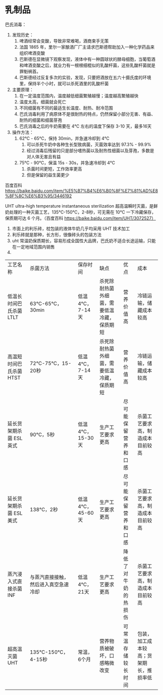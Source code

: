 # 乳制品

巴氏消毒：
1. 发现历史：
    1. 啤酒经常会变酸，导致非常难喝，酒商束手无策
    2. 法国 1865 年，里尔一家酿酒厂厂主请求巴斯德帮助加入一种化学药品来组织啤酒变酸
    3. 巴斯德在显微镜下观察发现，液体中有一种圆球状的酵母细胞，当葡萄酒和啤酒变酸之后，就业力有一根根细棍似的乳酸杆菌，这些乳酸杆菌就是罪魁祸首。
    4. 巴斯德经过反复多次的实验，发现，只要把酒放在五六十摄氏度的环境里，保持半个小时，就可以杀死酒里的乳酸杆菌
2. 主要原理：
    1. 在一定温度范围内，温度越低细菌繁殖越慢；温度越高繁殖越快
    2. 温度太高，细菌就会死亡
    3. 不同细菌有不同的最适生长温度、耐热、耐冷范围
    4. 巴氏消毒利用了病原体不是很耐热的特点，仍然保留小部分无害、有益、耐热的细菌和细菌芽孢
    5. 巴氏消毒之后的牛奶需要在 4℃ 左右的温度下保存 3-10 天，最多16天
3. 操作方法：
    1. 62℃ - 65℃，保持 30min，并急速冷却到 4℃
        1. 可以杀死牛奶中各种生长型致病菌，灭菌效率达到 97.3% - 99.9%
        2. 经过消毒后残留的只是部分嗜热菌以及耐热性细菌以及芽孢，多数是对人体无害且有益
    2. 75℃ - 90℃，保温 15s - 30s，并急速冷却到 4℃
        1. 杀菌时间更短，工作效率更高
        2. 但是保留的益生菌更少

百度百科
https://baike.baidu.com/item/%E5%B7%B4%E6%B0%8F%E7%81%AD%E8%8F%8C%E6%B3%95/3446192

UHT ultra-high temperature instantaneous sterilization 超高温瞬时灭菌，是鲜奶处理的一种灭菌工艺，135℃-150℃，2-8秒，可无需在 10℃ 一下冷藏保存，保质期可达 6 个月。（百度百科 https://baike.baidu.com/item/UHT/3072527）

1. 市面上的利乐砖，枕包装的液体牛奶几乎均采用 UHT 技术加工
2. 利乐砖就是那种，长方形，很像砖头的包装方法
3. uht 常温奶保质期长，容易形成全国性大品牌，巴氏奶不适合长途运输，只能在一定地域范围内销售
3. 

<table>
    <tr>
        <td> 工艺名称 </td>
        <td> 杀菌方法 </td>
        <td> 保存时间 </td>
        <td> 缺点 </td>
        <td> 优点 </td>
        <td> 成本 </td>
    </tr>
    <tr>
        <td> 低温长时间巴氏杀菌 LTLT </td>
        <td> 63℃-65℃，30min</td>
        <td> 低温4℃，7-14天 </td>
        <td> 杀死除耐热菌外细菌，需要低温冷藏，保质期短</td>
        <td> 营养价值高 </td>
        <td> 冷链运输，储藏成本较高 </td>
    </tr>
    <tr>
        <td> 高温短时间巴氏杀菌 HTST </td>
        <td> 72℃-75℃，15-20秒 </td>
        <td> 低温4℃，7-14天 </td>
        <td> 杀死除耐热菌外细菌，需要低温冷藏，保质期短 </td>
        <td> 营养价值高 </td>
        <td> 冷链运输，储藏成本较高 </td>
    </tr>
    <tr>
        <td> 延长货架期杀菌 ESL 英式 </td>
        <td> 90℃，5秒 </td>
        <td> 低温4℃，15-30天 </td>
        <td> 生产工艺要求更高 </td>
        <td> 尽可能保留营养和口感 </td>
        <td> 杀菌工艺要求高，制造成本目前较高</td>
    </tr>
    <tr>
        <td> 延长货架期杀菌 ESL 美式 </td>
        <td> 138℃，2秒 </td>
        <td> 低温4℃，45-60天 </td>
        <td> 生产工艺要求更高 </td>
        <td> 尽可能保留营养和口感 </td>
        <td> 杀菌工艺要求高，制造成本目前较高 </td>
    </tr>
    <tr>
        <td> 蒸汽浸入式直接杀菌 INF </td>
        <td> 与蒸汽直接接触，然后进入真空急速冷却 </td>
        <td> 低温4℃，21天 </td>
        <td> 生产工艺要求更高 </td>
        <td> 降低了对牛奶的热损伤 </td>
        <td> 杀菌工艺要求高，制造成本目前较高 </td>
    </tr>
    <tr>
        <td> 超高温灭菌 UHT </td>
        <td> 135℃-150℃，4-15秒 </td>
        <td> 常温，6个月 </td>
        <td> 营养物质被破坏，口感略微改变</td>
        <td> 可常温存储较长时间 </td>
        <td> 包装，加工成本较高；货架期长，推损率低 </td>
    </tr>
</table>





